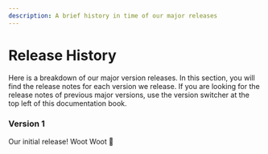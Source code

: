 ```yaml
---
description: A brief history in time of our major releases
---
```


# Release History

Here is a breakdown of our major version releases. In this section, you will find the release notes for each version we release. If you are looking for the release notes of previous major versions, use the version switcher at the top left of this documentation book.

### Version 1

Our initial release! Woot Woot :tada:
